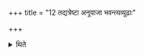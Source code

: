 +++
title = "12 तद्यत्रेष्टा अनूयाजा भवन्त्यव्यूढाः"

+++

<details><summary>थिते</summary>

तद्यत्रेष्टा अनूयाजा भवन्त्यव्यूढाः स्रुचः । तदेतैः प्रचरेयुः । तदु तथा न कुर्यात् । ह्वलति वा एतद्यज्ञो यदेवं कुर्वन्तीति १२
</details>
